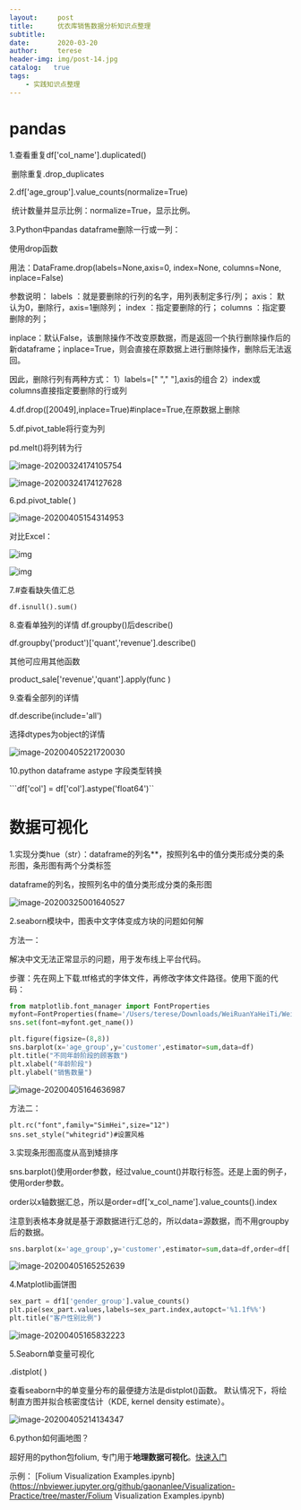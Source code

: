 ```yaml
---
layout:     post
title:      优衣库销售数据分析知识点整理
subtitle:   
date:       2020-03-20 
author:     terese
header-img: img/post-14.jpg
catalog:   true
tags:
    - 实践知识点整理
---
```


# pandas

1.查看重复df['col_name'].duplicated()

​        删除重复.drop_duplicates

2.df['age_group'].value_counts(normalize=True)

​        统计数量并显示比例：normalize=True，显示比例。

3.Python中pandas dataframe删除一行或一列：

使用drop函数

用法：DataFrame.drop(labels=None,axis=0, index=None, columns=None, inplace=False)

参数说明：
labels ：就是要删除的行列的名字，用列表制定多行/列；
axis： 默认为0，删除行，axis=1删除列；
index ：指定要删除的行；
columns ：指定要删除的列；

inplace：默认False，该删除操作不改变原数据，而是返回一个执行删除操作后的新dataframe；inplace=True，则会直接在原数据上进行删除操作，删除后无法返回。

因此，删除行列有两种方式：
1）labels=[" "," "],axis的组合
2）index或columns直接指定要删除的行或列

4.df.drop([20049],inplace=True)#inplace=True,在原数据上删除

5.df.pivot_table将行变为列

pd.melt()将列转为行



![image-20200324174105754](https://tva1.sinaimg.cn/large/00831rSTgy1gdiwlvl8e8j30c907omy5.jpg)

![image-20200324174127628](https://tva1.sinaimg.cn/large/00831rSTgy1gdiwluzea1j30bu07xdgu.jpg)

6.pd.pivot_table( )

![image-20200405154314953](https://tva1.sinaimg.cn/large/00831rSTgy1gdixpdfgkhj30qd0ditaz.jpg)

对比Excel：

![img](https://pic4.zhimg.com/80/v2-8bb58f4d9bf08efafb0053c66ce4c53f_720w.jpg)

![img](https://pic1.zhimg.com/80/v2-36c652c87857f536377e4ecc25544d68_720w.jpg)

7.#查看缺失值汇总

```df.isnull().sum()```

8.查看单独列的详情 df.groupby()后describe()

df.groupby('product')['quant','revenue'].describe()

其他可应用其他函数

product_sale['revenue','quant'].apply(func )

9.查看全部列的详情

df.describe(include='all')

选择dtypes为object的详情

![image-20200405221720030](https://tva1.sinaimg.cn/large/00831rSTgy1gdj93frb6bj30b2076gm6.jpg)

10.python dataframe astype 字段类型转换

```df['col'] = df['col'].astype('float64')``

# 数据可视化

1.实现分类hue（str）：dataframe的列名**，按照列名中的值分类形成分类的条形图，条形图有两个分类标签

dataframe的列名，按照列名中的值分类形成分类的条形图

![image-20200325001640527](https://tva1.sinaimg.cn/large/00831rSTgy1gdiyx3owszj30f00dvt93.jpg)

2.seaborn模块中，图表中文字体变成方块的问题如何解

方法一：

解决中文无法正常显示的问题，用于发布线上平台代码。

步骤：先在网上下载.ttf格式的字体文件，再修改字体文件路径。使用下面的代码：

```python
from matplotlib.font_manager import FontProperties  
myfont=FontProperties(fname='/Users/terese/Downloads/WeiRuanYaHeiTi/WeiRuanYaHei-1.ttf',size=14)  
sns.set(font=myfont.get_name())  
```

```python
plt.figure(figsize=(8,8))  
sns.barplot(x='age_group',y='customer',estimator=sum,data=df)  
plt.title("不同年龄阶段的顾客数")  
plt.xlabel("年龄阶段")  
plt.ylabel("销售数量")   
```

![image-20200405164636987](https://tva1.sinaimg.cn/large/00831rSTgy1gdizjatrowj30f80exjrs.jpg)

方法二：

```python3
plt.rc("font",family="SimHei",size="12")
sns.set_style("whitegrid")#设置风格
```

3.实现条形图高度从高到矮排序

sns.barplot()使用order参数，经过value_count()并取行标签。还是上面的例子，使用order参数。

order以x轴数据汇总，所以是order=df['x_col_name'].value_counts().index

注意到表格本身就是基于源数据进行汇总的，所以data=源数据，而不用groupby后的数据。

```python
sns.barplot(x='age_group',y='customer',estimator=sum,data=df,order=df['age_group'].value_counts().index）
```

![image-20200405165252639](https://tva1.sinaimg.cn/large/00831rSTgy1gdizpts3n4j30g40e73ys.jpg)

4.Matplotlib画饼图

```python
sex_part = df1['gender_group'].value_counts()  
plt.pie(sex_part.values,labels=sex_part.index,autopct='%1.1f%%')  
plt.title("客户性别比例")  
```

![image-20200405165832223](https://tva1.sinaimg.cn/large/00831rSTgy1gdizvq0lipj30a509mq37.jpg)

5.Seaborn单变量可视化

.distplot( )

查看seaborn中的单变量分布的最便捷方法是distplot()函数。 默认情况下，将绘制直方图并拟合核密度估计（KDE, kernel density estimate）。

![image-20200405214134347](https://tva1.sinaimg.cn/large/00831rSTgy1gdj8299prvj30s40d075q.jpg)

6.python如何画地图？

超好用的python包folium, 专门用于**地理数据可视化**。[快速入门](https://python-visualization.github.io/folium/quickstart.html)

示例：  [Folium Visualization Examples.ipynb](https://nbviewer.jupyter.org/github/gaonanlee/Visualization-Practice/tree/master/Folium Visualization Examples.ipynb)

